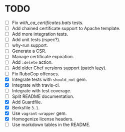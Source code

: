 TODO
====

* [ ] Fix *with_ca_certificates.bats* tests.
* [ ] Add chained certificate support to Apache template.
* [ ] Add more integration tests.
* [ ] Add unit tests (rspec?).
* [ ] why-run support.
* [ ] Generate a CSR.
* [ ] Manage certificate expiration.
* [ ] Add `:delete` action.
* [ ] Add older Chef versions support (patch lazy).
* [ ] Fix RuboCop offenses.
* [x] Integrate tests with `should_not` gem.
* [x] Integrate with travis-ci.
* [ ] Integrate with test coverage.
* [ ] Split README documentation.
* [x] Add Guardfile.
* [x] Berksfile `3.1`.
* [x] Use `vagrant-wrapper` gem.
* [x] Homogenize license headers.
* [ ] Use markdown tables in the README.
